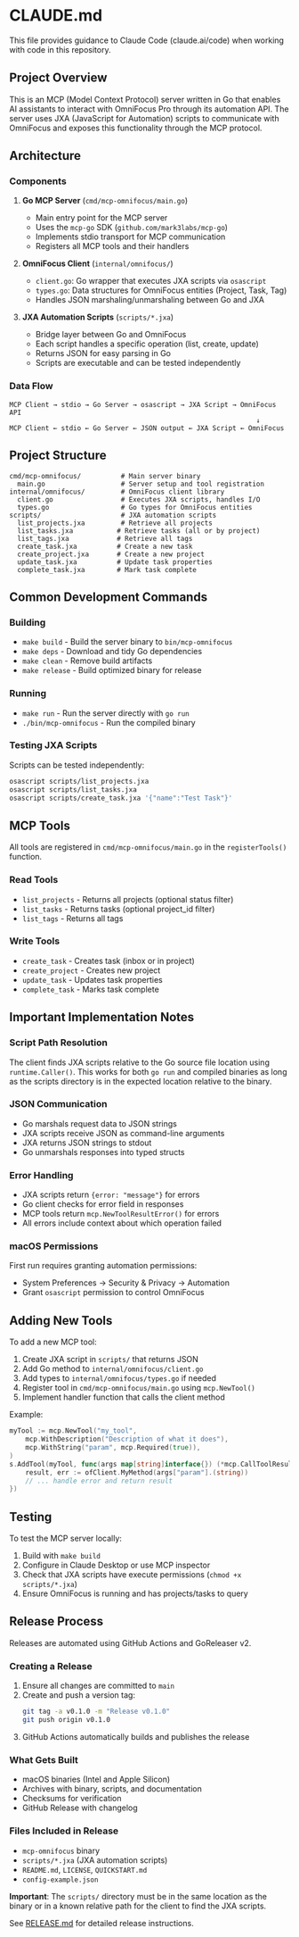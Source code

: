 # CLAUDE.md

This file provides guidance to Claude Code (claude.ai/code) when working with code in this repository.

## Project Overview

This is an MCP (Model Context Protocol) server written in Go that enables AI assistants to interact with OmniFocus Pro through its automation API. The server uses JXA (JavaScript for Automation) scripts to communicate with OmniFocus and exposes this functionality through the MCP protocol.

## Architecture

### Components

1. **Go MCP Server** (`cmd/mcp-omnifocus/main.go`)
   - Main entry point for the MCP server
   - Uses the `mcp-go` SDK (`github.com/mark3labs/mcp-go`)
   - Implements stdio transport for MCP communication
   - Registers all MCP tools and their handlers

2. **OmniFocus Client** (`internal/omnifocus/`)
   - `client.go`: Go wrapper that executes JXA scripts via `osascript`
   - `types.go`: Data structures for OmniFocus entities (Project, Task, Tag)
   - Handles JSON marshaling/unmarshaling between Go and JXA

3. **JXA Automation Scripts** (`scripts/*.jxa`)
   - Bridge layer between Go and OmniFocus
   - Each script handles a specific operation (list, create, update)
   - Returns JSON for easy parsing in Go
   - Scripts are executable and can be tested independently

### Data Flow

```
MCP Client → stdio → Go Server → osascript → JXA Script → OmniFocus API
                                                              ↓
MCP Client ← stdio ← Go Server ← JSON output ← JXA Script ← OmniFocus
```

## Project Structure

```
cmd/mcp-omnifocus/          # Main server binary
  main.go                   # Server setup and tool registration
internal/omnifocus/         # OmniFocus client library
  client.go                 # Executes JXA scripts, handles I/O
  types.go                  # Go types for OmniFocus entities
scripts/                    # JXA automation scripts
  list_projects.jxa         # Retrieve all projects
  list_tasks.jxa           # Retrieve tasks (all or by project)
  list_tags.jxa            # Retrieve all tags
  create_task.jxa          # Create a new task
  create_project.jxa       # Create a new project
  update_task.jxa          # Update task properties
  complete_task.jxa        # Mark task complete
```

## Common Development Commands

### Building
- `make build` - Build the server binary to `bin/mcp-omnifocus`
- `make deps` - Download and tidy Go dependencies
- `make clean` - Remove build artifacts
- `make release` - Build optimized binary for release

### Running
- `make run` - Run the server directly with `go run`
- `./bin/mcp-omnifocus` - Run the compiled binary

### Testing JXA Scripts
Scripts can be tested independently:
```bash
osascript scripts/list_projects.jxa
osascript scripts/list_tasks.jxa
osascript scripts/create_task.jxa '{"name":"Test Task"}'
```

## MCP Tools

All tools are registered in `cmd/mcp-omnifocus/main.go` in the `registerTools()` function.

### Read Tools
- `list_projects` - Returns all projects (optional status filter)
- `list_tasks` - Returns tasks (optional project_id filter)
- `list_tags` - Returns all tags

### Write Tools
- `create_task` - Creates task (inbox or in project)
- `create_project` - Creates new project
- `update_task` - Updates task properties
- `complete_task` - Marks task complete

## Important Implementation Notes

### Script Path Resolution
The client finds JXA scripts relative to the Go source file location using `runtime.Caller()`. This works for both `go run` and compiled binaries as long as the scripts directory is in the expected location relative to the binary.

### JSON Communication
- Go marshals request data to JSON strings
- JXA scripts receive JSON as command-line arguments
- JXA returns JSON strings to stdout
- Go unmarshals responses into typed structs

### Error Handling
- JXA scripts return `{error: "message"}` for errors
- Go client checks for error field in responses
- MCP tools return `mcp.NewToolResultError()` for errors
- All errors include context about which operation failed

### macOS Permissions
First run requires granting automation permissions:
- System Preferences → Security & Privacy → Automation
- Grant `osascript` permission to control OmniFocus

## Adding New Tools

To add a new MCP tool:

1. Create JXA script in `scripts/` that returns JSON
2. Add Go method to `internal/omnifocus/client.go`
3. Add types to `internal/omnifocus/types.go` if needed
4. Register tool in `cmd/mcp-omnifocus/main.go` using `mcp.NewTool()`
5. Implement handler function that calls the client method

Example:
```go
myTool := mcp.NewTool("my_tool",
    mcp.WithDescription("Description of what it does"),
    mcp.WithString("param", mcp.Required(true)),
)
s.AddTool(myTool, func(args map[string]interface{}) (*mcp.CallToolResult, error) {
    result, err := ofClient.MyMethod(args["param"].(string))
    // ... handle error and return result
})
```

## Testing

To test the MCP server locally:
1. Build with `make build`
2. Configure in Claude Desktop or use MCP inspector
3. Check that JXA scripts have execute permissions (`chmod +x scripts/*.jxa`)
4. Ensure OmniFocus is running and has projects/tasks to query

## Release Process

Releases are automated using GitHub Actions and GoReleaser v2.

### Creating a Release

1. Ensure all changes are committed to `main`
2. Create and push a version tag:
   ```bash
   git tag -a v0.1.0 -m "Release v0.1.0"
   git push origin v0.1.0
   ```
3. GitHub Actions automatically builds and publishes the release

### What Gets Built

- macOS binaries (Intel and Apple Silicon)
- Archives with binary, scripts, and documentation
- Checksums for verification
- GitHub Release with changelog

### Files Included in Release

- `mcp-omnifocus` binary
- `scripts/*.jxa` (JXA automation scripts)
- `README.md`, `LICENSE`, `QUICKSTART.md`
- `config-example.json`

**Important**: The `scripts/` directory must be in the same location as the binary or in a known relative path for the client to find the JXA scripts.

See [RELEASE.md](RELEASE.md) for detailed release instructions.
